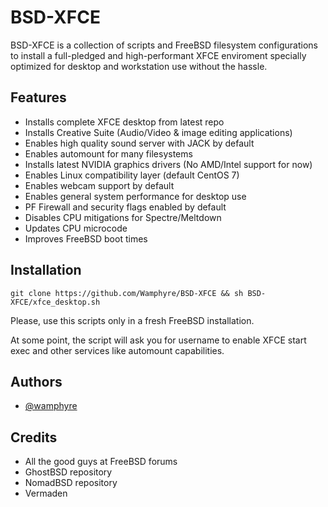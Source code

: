# BSD-XFCE
BSD-XFCE is a collection of scripts and FreeBSD filesystem configurations to install a full-pledged and high-performant XFCE enviroment specially optimized for desktop and workstation use without the hassle.


## Features

- Installs complete XFCE desktop from latest repo
- Installs Creative Suite (Audio/Video & image editing applications)
- Enables high quality sound server with JACK by default
- Enables automount for many filesystems
- Installs latest NVIDIA graphics drivers (No AMD/Intel support for now)
- Enables Linux compatibility layer (default CentOS 7)
- Enables webcam support by default
- Enables general system performance for desktop use
- PF Firewall and security flags enabled by default
- Disables CPU mitigations for Spectre/Meltdown
- Updates CPU microcode
- Improves FreeBSD boot times

## Installation

```
git clone https://github.com/Wamphyre/BSD-XFCE && sh BSD-XFCE/xfce_desktop.sh
```
Please, use this scripts only in a fresh FreeBSD installation.

At some point, the script will ask you for username to enable XFCE start exec and other services like automount capabilities.
## Authors

- [@wamphyre](https://github.com/Wamphyre)

## Credits
- All the good guys at FreeBSD forums
- GhostBSD repository
- NomadBSD repository
- Vermaden

